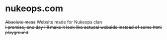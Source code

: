 # nukeops.com
~~Absolute mess~~ Website made for Nukeops clan  
~~I promise, one day I'll make it look like actucal webside instead of some html playground~~  


